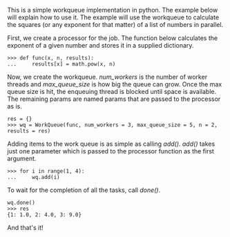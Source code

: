 This is a simple workqueue implementation in python. The example below will explain how to use it. The example will use the workqueue to calculate the squares (or any exponent for that matter) of a list of numbers in parallel.

First, we create a processor for the job. The function below calculates the exponent of a given number and stores it in a supplied dictionary.
```
>>> def func(x, n, results):
...     results[x] = math.pow(x, n)
```

Now, we create the workqueue. _num_workers_ is the number of worker threads and _max_queue_size_ is how big the queue can grow. Once the max queue size is hit, the enqueuing thread is blocked until space is available. The remaining params are named params that are passed to the processor as is.
```
res = {}
>>> wq = WorkQueue(func, num_workers = 3, max_queue_size = 5, n = 2, results = res)
```

Adding items to the work queue is as simple as calling _add()_. _add()_ takes just one parameter which is passed to the processor function as the first argument.
```
>>> for i in range(1, 4):
...     wq.add(i)
```

To wait for the completion of all the tasks, call _done()_.
```
wq.done()
>>> res
{1: 1.0, 2: 4.0, 3: 9.0}
```

And that's it!
